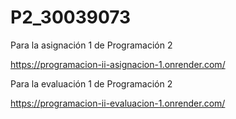 # P2_30039073
Para la asignación 1 de Programación 2

https://programacion-ii-asignacion-1.onrender.com/

Para la evaluación 1 de Programación 2

https://programacion-ii-evaluacion-1.onrender.com/
